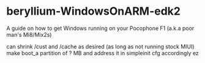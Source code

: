 # beryllium-WindowsOnARM-edk2
A guide on how to get Windows running on your Pocophone F1 (a.k.a poor man's Mi8/Mix2s)

can shrink /cust and /cache as desired (as long as not running stock MIUI)
make boot_a partition of ? MB and address it in simpleinit cfg accordingly
ez
